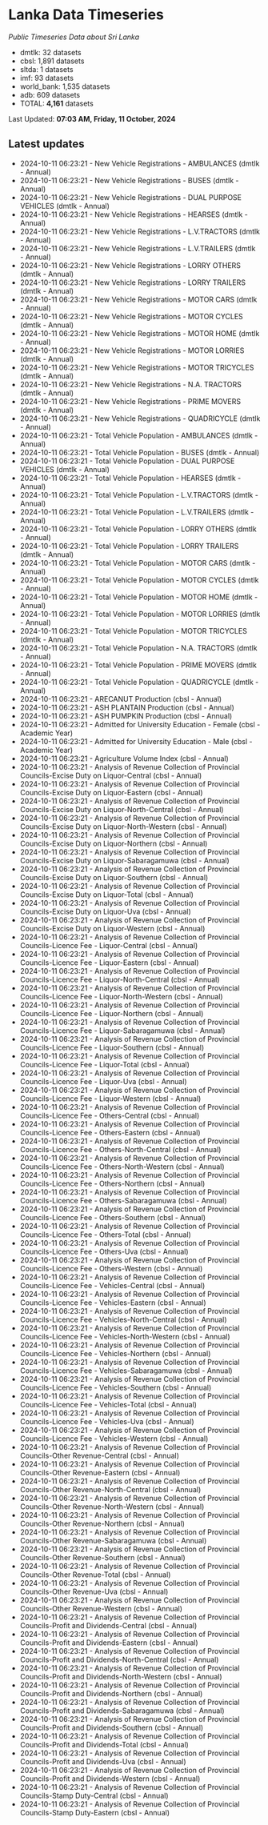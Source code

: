 # Lanka Data Timeseries
*Public Timeseries Data about Sri Lanka*

* dmtlk: 32 datasets
* cbsl: 1,891 datasets
* sltda: 1 datasets
* imf: 93 datasets
* world_bank: 1,535 datasets
* adb: 609 datasets
* TOTAL: **4,161** datasets

Last Updated: **07:03 AM, Friday, 11 October, 2024**

## Latest updates

* 2024-10-11 06:23:21 - New Vehicle Registrations - AMBULANCES (dmtlk - Annual)
* 2024-10-11 06:23:21 - New Vehicle Registrations - BUSES (dmtlk - Annual)
* 2024-10-11 06:23:21 - New Vehicle Registrations - DUAL PURPOSE VEHICLES (dmtlk - Annual)
* 2024-10-11 06:23:21 - New Vehicle Registrations - HEARSES (dmtlk - Annual)
* 2024-10-11 06:23:21 - New Vehicle Registrations - L.V.TRACTORS (dmtlk - Annual)
* 2024-10-11 06:23:21 - New Vehicle Registrations - L.V.TRAILERS (dmtlk - Annual)
* 2024-10-11 06:23:21 - New Vehicle Registrations - LORRY OTHERS (dmtlk - Annual)
* 2024-10-11 06:23:21 - New Vehicle Registrations - LORRY TRAILERS (dmtlk - Annual)
* 2024-10-11 06:23:21 - New Vehicle Registrations - MOTOR CARS (dmtlk - Annual)
* 2024-10-11 06:23:21 - New Vehicle Registrations - MOTOR CYCLES (dmtlk - Annual)
* 2024-10-11 06:23:21 - New Vehicle Registrations - MOTOR HOME (dmtlk - Annual)
* 2024-10-11 06:23:21 - New Vehicle Registrations - MOTOR LORRIES (dmtlk - Annual)
* 2024-10-11 06:23:21 - New Vehicle Registrations - MOTOR TRICYCLES (dmtlk - Annual)
* 2024-10-11 06:23:21 - New Vehicle Registrations - N.A. TRACTORS (dmtlk - Annual)
* 2024-10-11 06:23:21 - New Vehicle Registrations - PRIME MOVERS (dmtlk - Annual)
* 2024-10-11 06:23:21 - New Vehicle Registrations - QUADRICYCLE (dmtlk - Annual)
* 2024-10-11 06:23:21 - Total Vehicle Population - AMBULANCES (dmtlk - Annual)
* 2024-10-11 06:23:21 - Total Vehicle Population - BUSES (dmtlk - Annual)
* 2024-10-11 06:23:21 - Total Vehicle Population - DUAL PURPOSE VEHICLES (dmtlk - Annual)
* 2024-10-11 06:23:21 - Total Vehicle Population - HEARSES (dmtlk - Annual)
* 2024-10-11 06:23:21 - Total Vehicle Population - L.V.TRACTORS (dmtlk - Annual)
* 2024-10-11 06:23:21 - Total Vehicle Population - L.V.TRAILERS (dmtlk - Annual)
* 2024-10-11 06:23:21 - Total Vehicle Population - LORRY OTHERS (dmtlk - Annual)
* 2024-10-11 06:23:21 - Total Vehicle Population - LORRY TRAILERS (dmtlk - Annual)
* 2024-10-11 06:23:21 - Total Vehicle Population - MOTOR CARS (dmtlk - Annual)
* 2024-10-11 06:23:21 - Total Vehicle Population - MOTOR CYCLES (dmtlk - Annual)
* 2024-10-11 06:23:21 - Total Vehicle Population - MOTOR HOME (dmtlk - Annual)
* 2024-10-11 06:23:21 - Total Vehicle Population - MOTOR LORRIES (dmtlk - Annual)
* 2024-10-11 06:23:21 - Total Vehicle Population - MOTOR TRICYCLES (dmtlk - Annual)
* 2024-10-11 06:23:21 - Total Vehicle Population - N.A. TRACTORS (dmtlk - Annual)
* 2024-10-11 06:23:21 - Total Vehicle Population - PRIME MOVERS (dmtlk - Annual)
* 2024-10-11 06:23:21 - Total Vehicle Population - QUADRICYCLE (dmtlk - Annual)
* 2024-10-11 06:23:21 - ARECANUT Production (cbsl - Annual)
* 2024-10-11 06:23:21 - ASH PLANTAIN Production (cbsl - Annual)
* 2024-10-11 06:23:21 - ASH PUMPKIN Production (cbsl - Annual)
* 2024-10-11 06:23:21 - Admitted for University Education - Female (cbsl - Academic Year)
* 2024-10-11 06:23:21 - Admitted for University Education - Male (cbsl - Academic Year)
* 2024-10-11 06:23:21 - Agriculture Volume Index (cbsl - Annual)
* 2024-10-11 06:23:21 - Analysis of Revenue Collection of Provincial Councils-Excise Duty on Liquor-Central (cbsl - Annual)
* 2024-10-11 06:23:21 - Analysis of Revenue Collection of Provincial Councils-Excise Duty on Liquor-Eastern (cbsl - Annual)
* 2024-10-11 06:23:21 - Analysis of Revenue Collection of Provincial Councils-Excise Duty on Liquor-North-Central (cbsl - Annual)
* 2024-10-11 06:23:21 - Analysis of Revenue Collection of Provincial Councils-Excise Duty on Liquor-North-Western (cbsl - Annual)
* 2024-10-11 06:23:21 - Analysis of Revenue Collection of Provincial Councils-Excise Duty on Liquor-Northern (cbsl - Annual)
* 2024-10-11 06:23:21 - Analysis of Revenue Collection of Provincial Councils-Excise Duty on Liquor-Sabaragamuwa (cbsl - Annual)
* 2024-10-11 06:23:21 - Analysis of Revenue Collection of Provincial Councils-Excise Duty on Liquor-Southern (cbsl - Annual)
* 2024-10-11 06:23:21 - Analysis of Revenue Collection of Provincial Councils-Excise Duty on Liquor-Total (cbsl - Annual)
* 2024-10-11 06:23:21 - Analysis of Revenue Collection of Provincial Councils-Excise Duty on Liquor-Uva (cbsl - Annual)
* 2024-10-11 06:23:21 - Analysis of Revenue Collection of Provincial Councils-Excise Duty on Liquor-Western (cbsl - Annual)
* 2024-10-11 06:23:21 - Analysis of Revenue Collection of Provincial Councils-Licence Fee - Liquor-Central (cbsl - Annual)
* 2024-10-11 06:23:21 - Analysis of Revenue Collection of Provincial Councils-Licence Fee - Liquor-Eastern (cbsl - Annual)
* 2024-10-11 06:23:21 - Analysis of Revenue Collection of Provincial Councils-Licence Fee - Liquor-North-Central (cbsl - Annual)
* 2024-10-11 06:23:21 - Analysis of Revenue Collection of Provincial Councils-Licence Fee - Liquor-North-Western (cbsl - Annual)
* 2024-10-11 06:23:21 - Analysis of Revenue Collection of Provincial Councils-Licence Fee - Liquor-Northern (cbsl - Annual)
* 2024-10-11 06:23:21 - Analysis of Revenue Collection of Provincial Councils-Licence Fee - Liquor-Sabaragamuwa (cbsl - Annual)
* 2024-10-11 06:23:21 - Analysis of Revenue Collection of Provincial Councils-Licence Fee - Liquor-Southern (cbsl - Annual)
* 2024-10-11 06:23:21 - Analysis of Revenue Collection of Provincial Councils-Licence Fee - Liquor-Total (cbsl - Annual)
* 2024-10-11 06:23:21 - Analysis of Revenue Collection of Provincial Councils-Licence Fee - Liquor-Uva (cbsl - Annual)
* 2024-10-11 06:23:21 - Analysis of Revenue Collection of Provincial Councils-Licence Fee - Liquor-Western (cbsl - Annual)
* 2024-10-11 06:23:21 - Analysis of Revenue Collection of Provincial Councils-Licence Fee - Others-Central (cbsl - Annual)
* 2024-10-11 06:23:21 - Analysis of Revenue Collection of Provincial Councils-Licence Fee - Others-Eastern (cbsl - Annual)
* 2024-10-11 06:23:21 - Analysis of Revenue Collection of Provincial Councils-Licence Fee - Others-North-Central (cbsl - Annual)
* 2024-10-11 06:23:21 - Analysis of Revenue Collection of Provincial Councils-Licence Fee - Others-North-Western (cbsl - Annual)
* 2024-10-11 06:23:21 - Analysis of Revenue Collection of Provincial Councils-Licence Fee - Others-Northern (cbsl - Annual)
* 2024-10-11 06:23:21 - Analysis of Revenue Collection of Provincial Councils-Licence Fee - Others-Sabaragamuwa (cbsl - Annual)
* 2024-10-11 06:23:21 - Analysis of Revenue Collection of Provincial Councils-Licence Fee - Others-Southern (cbsl - Annual)
* 2024-10-11 06:23:21 - Analysis of Revenue Collection of Provincial Councils-Licence Fee - Others-Total (cbsl - Annual)
* 2024-10-11 06:23:21 - Analysis of Revenue Collection of Provincial Councils-Licence Fee - Others-Uva (cbsl - Annual)
* 2024-10-11 06:23:21 - Analysis of Revenue Collection of Provincial Councils-Licence Fee - Others-Western (cbsl - Annual)
* 2024-10-11 06:23:21 - Analysis of Revenue Collection of Provincial Councils-Licence Fee - Vehicles-Central (cbsl - Annual)
* 2024-10-11 06:23:21 - Analysis of Revenue Collection of Provincial Councils-Licence Fee - Vehicles-Eastern (cbsl - Annual)
* 2024-10-11 06:23:21 - Analysis of Revenue Collection of Provincial Councils-Licence Fee - Vehicles-North-Central (cbsl - Annual)
* 2024-10-11 06:23:21 - Analysis of Revenue Collection of Provincial Councils-Licence Fee - Vehicles-North-Western (cbsl - Annual)
* 2024-10-11 06:23:21 - Analysis of Revenue Collection of Provincial Councils-Licence Fee - Vehicles-Northern (cbsl - Annual)
* 2024-10-11 06:23:21 - Analysis of Revenue Collection of Provincial Councils-Licence Fee - Vehicles-Sabaragamuwa (cbsl - Annual)
* 2024-10-11 06:23:21 - Analysis of Revenue Collection of Provincial Councils-Licence Fee - Vehicles-Southern (cbsl - Annual)
* 2024-10-11 06:23:21 - Analysis of Revenue Collection of Provincial Councils-Licence Fee - Vehicles-Total (cbsl - Annual)
* 2024-10-11 06:23:21 - Analysis of Revenue Collection of Provincial Councils-Licence Fee - Vehicles-Uva (cbsl - Annual)
* 2024-10-11 06:23:21 - Analysis of Revenue Collection of Provincial Councils-Licence Fee - Vehicles-Western (cbsl - Annual)
* 2024-10-11 06:23:21 - Analysis of Revenue Collection of Provincial Councils-Other Revenue-Central (cbsl - Annual)
* 2024-10-11 06:23:21 - Analysis of Revenue Collection of Provincial Councils-Other Revenue-Eastern (cbsl - Annual)
* 2024-10-11 06:23:21 - Analysis of Revenue Collection of Provincial Councils-Other Revenue-North-Central (cbsl - Annual)
* 2024-10-11 06:23:21 - Analysis of Revenue Collection of Provincial Councils-Other Revenue-North-Western (cbsl - Annual)
* 2024-10-11 06:23:21 - Analysis of Revenue Collection of Provincial Councils-Other Revenue-Northern (cbsl - Annual)
* 2024-10-11 06:23:21 - Analysis of Revenue Collection of Provincial Councils-Other Revenue-Sabaragamuwa (cbsl - Annual)
* 2024-10-11 06:23:21 - Analysis of Revenue Collection of Provincial Councils-Other Revenue-Southern (cbsl - Annual)
* 2024-10-11 06:23:21 - Analysis of Revenue Collection of Provincial Councils-Other Revenue-Total (cbsl - Annual)
* 2024-10-11 06:23:21 - Analysis of Revenue Collection of Provincial Councils-Other Revenue-Uva (cbsl - Annual)
* 2024-10-11 06:23:21 - Analysis of Revenue Collection of Provincial Councils-Other Revenue-Western (cbsl - Annual)
* 2024-10-11 06:23:21 - Analysis of Revenue Collection of Provincial Councils-Profit and Dividends-Central (cbsl - Annual)
* 2024-10-11 06:23:21 - Analysis of Revenue Collection of Provincial Councils-Profit and Dividends-Eastern (cbsl - Annual)
* 2024-10-11 06:23:21 - Analysis of Revenue Collection of Provincial Councils-Profit and Dividends-North-Central (cbsl - Annual)
* 2024-10-11 06:23:21 - Analysis of Revenue Collection of Provincial Councils-Profit and Dividends-North-Western (cbsl - Annual)
* 2024-10-11 06:23:21 - Analysis of Revenue Collection of Provincial Councils-Profit and Dividends-Northern (cbsl - Annual)
* 2024-10-11 06:23:21 - Analysis of Revenue Collection of Provincial Councils-Profit and Dividends-Sabaragamuwa (cbsl - Annual)
* 2024-10-11 06:23:21 - Analysis of Revenue Collection of Provincial Councils-Profit and Dividends-Southern (cbsl - Annual)
* 2024-10-11 06:23:21 - Analysis of Revenue Collection of Provincial Councils-Profit and Dividends-Total (cbsl - Annual)
* 2024-10-11 06:23:21 - Analysis of Revenue Collection of Provincial Councils-Profit and Dividends-Uva (cbsl - Annual)
* 2024-10-11 06:23:21 - Analysis of Revenue Collection of Provincial Councils-Profit and Dividends-Western (cbsl - Annual)
* 2024-10-11 06:23:21 - Analysis of Revenue Collection of Provincial Councils-Stamp Duty-Central (cbsl - Annual)
* 2024-10-11 06:23:21 - Analysis of Revenue Collection of Provincial Councils-Stamp Duty-Eastern (cbsl - Annual)